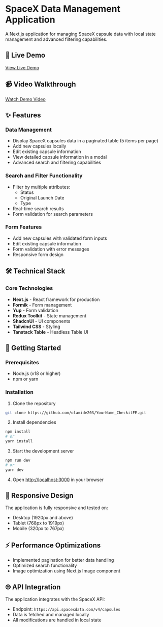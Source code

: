 # SpaceX Data Management Application

A Next.js application for managing SpaceX capsule data with local state management and advanced filtering capabilities.

## 🚀 Live Demo

[View Live Demo](https://olamide-checkit-fe.vercel.app/dashboard)

## 📹 Video Walkthrough

[Watch Demo Video](https://drive.google.com/file/d/106VedPt_NGC3dfuox-fZ4qmIIY_VCPL_/view?usp=sharing)

## ✨ Features

### Data Management
- Display SpaceX capsules data in a paginated table (5 items per page)
- Add new capsules locally
- Edit existing capsule information
- View detailed capsule information in a modal
- Advanced search and filtering capabilities

### Search and Filter Functionality
- Filter by multiple attributes:
  - Status
  - Original Launch Date
  - Type
- Real-time search results
- Form validation for search parameters

### Form Features
- Add new capsules with validated form inputs
- Edit existing capsule information
- Form validation with error messages
- Responsive form design

## 🛠️ Technical Stack

### Core Technologies
- **Next.js** - React framework for production
- **Formik** - Form management
- **Yup** - Form validation
- **Redux Toolkit** - State management
- **ShadcnUI** - UI components
- **Tailwind CSS** - Styling
- **Tanstack Table** - Headless Table UI

## 🚀 Getting Started

### Prerequisites
- Node.js (v18 or higher)
- npm or yarn

### Installation

1. Clone the repository
```bash
git clone https://github.com/olamide203/YourName_CheckitFE.git
```

2. Install dependencies
```bash
npm install
# or
yarn install
```

3. Start the development server
```bash
npm run dev
# or
yarn dev
```

4. Open [http://localhost:3000](http://localhost:3000) in your browser


## 📱 Responsive Design

The application is fully responsive and tested on:
- Desktop (1920px and above)
- Tablet (768px to 1919px)
- Mobile (320px to 767px)

## ⚡ Performance Optimizations

- Implemented pagination for better data handling
- Optimized search functionality
- Image optimization using Next.js Image component

## 🌐 API Integration

The application integrates with the SpaceX API:
- Endpoint: `https://api.spacexdata.com/v4/capsules`
- Data is fetched and managed locally
- All modifications are handled in local state
